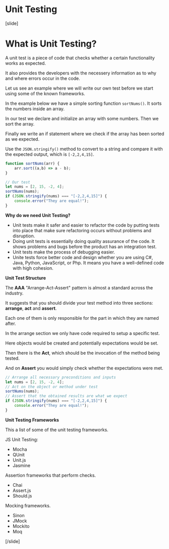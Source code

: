 # Unit Testing

[slide]

# What is Unit Testing?

A unit test is a piece of code that checks whether a certain functionality works as expected.

It also provides the developers with the necessery information as to why and where errors occur in the code.

Let us see an example where we will write our own test before we start using some of the known frameworks.

In the example below we have a simple sorting function `sortNums()`. It sorts the numbers inside an array.

In our test we declare and initialize an array with some numbers. Then we sort the array.

Finally we write an if statement where we check if the array has been sorted as we expected.

Use the `JSON.stringify()` method to convert to a string and compare it with the expected output, which is `[-2,2,4,15]`.

```js live
function sortNums(arr) {
    arr.sort((a,b) => a - b);
}

// Our test
let nums = [2, 15, -2, 4];
sortNums(nums);
if (JSON.stringify(nums) === "[-2,2,4,15]") {
    console.error("They are equal!");
}
```

**Why do we need Unit Testing?**

- Unit tests make it safer and easier to refactor the code by putting tests into place that make sure refactoring occurs without problems and disruption.
- Doing unit tests is essentially doing quality assurance of the code. It shows problems and bugs before the product has an integration test.
- Unit tests make the process of debugging easier.
- Unite tests force better code and design whether you are using C\#, Java, Python, JavaScript, or Php. It means you have a well-defined code with high cohesion.

**Unit Test Structure**

The **AAA** "Arrange-Act-Assert" pattern is almost a standard across the industry. 

It suggests that you should divide your test method into three sections: **arrange**, **act** and **assert**.

Each one of them is only responsible for the part in which they are named after.

In the arrange section we only have code required to setup a specific test. 

Here objects would be created and potentially expectations would be set.

Then there is the **Act**, which should be the invocation of the method being tested. 

And on **Assert** you would simply check whether the expectations were met.

```js
// Arrange all necessary preconditions and inputs
let nums = [2, 15, -2, 4];
// Act on the object or method under test
sortNums(nums);
// Assert that the obtained results are what we expect
if (JSON.stringify(nums) === "[-2,2,4,15]") {
    console.error("They are equal!");
}
```

**Unit Testing Frameworks**

This a list of some of the unit testing frameworks.

JS Unit Testing:
- Mocha
- QUnit
- Unit.js
- Jasmine

Assertion frameworks that perform checks.
- Chai
- Assert.js
- Should.js

Mocking frameworks.
- Sinon
- JMock
- Mockito
- Moq

[/slide]